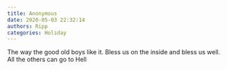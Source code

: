 ```yaml
---
title: Anonymous
date: 2020-05-03 22:32:14
authors: Ripp
categories: Holiday
---
```


 The way the good old boys like it.  Bless us on the inside and bless us well.  All the others can go to Hell